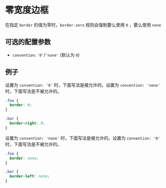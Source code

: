 # 零宽度边框

在指定 `border` 的值为零时，`border-zero` 规则会强制要么使用 `0` ，要么使用 `none`

## 可选的配置参数

* `convention`: `'0'`/`'none'` (默认为 `0`)

## 例子

设置为 `convention: '0'` 时，下面写法是被允许的。设置为 `convention: 'none'` 时，下面写法是不被允许的。

```scss
.foo {
  border: 0;
}

.bar {
  border-right: 0;
}
```

设置为 `convention: 'none'` 时，下面写法是被允许的。设置为 `convention: '0'` 时，下面写法是不被允许的。

```scss
.foo {
  border: none;
}

.bar {
  border-left: none;
}
```
